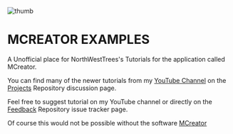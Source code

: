 ![thumb](https://user-images.githubusercontent.com/47284617/201769877-de4e05e3-922c-4007-a516-cf3604a5d11e.png)

# MCREATOR EXAMPLES
A Unofficial place for NorthWestTrees's Tutorials for the application called MCreator.  
  
You can find many of the newer tutorials from my [YouTube Channel](https://www.youtube.com/@NorthWestTreesGaming) on the [Projects](https://github.com/MCreator-Examples/Projects/discussions) Repository discussion page.  
  
Feel free to suggest tutorial on my YouTube channel or directly on the [Feedback](https://github.com/MCreator-Examples/Feedback/issues) Repository issue tracker page.  
  
Of course this would not be possible without the software [MCreator](https://mcreator.net/)
